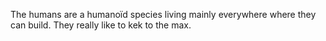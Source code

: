 The humans are a humanoïd species living mainly everywhere where they can build.
They really like to kek to the max.
